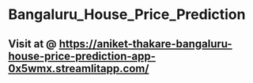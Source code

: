 # Bangaluru_House_Price_Prediction


## Visit at @ https://aniket-thakare-bangaluru-house-price-prediction-app-0x5wmx.streamlitapp.com/
